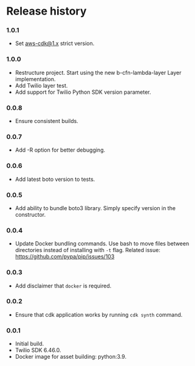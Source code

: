 # Release history

### 1.0.1
* Set aws-cdk@1.x strict version.

### 1.0.0
* Restructure project. Start using the new b-cfn-lambda-layer Layer implementation.
* Add Twilio layer test.
* Add support for Twilio Python SDK version parameter.

### 0.0.8
* Ensure consistent builds.

### 0.0.7
* Add -R option for better debugging.

### 0.0.6
* Add latest boto version to tests.

### 0.0.5
* Add ability to bundle boto3 library. Simply specify
version in the constructor.

### 0.0.4
* Update Docker bundling commands. Use bash to move files between directories instead of installing with `-t` flag.
Related issue: https://github.com/pypa/pip/issues/103

### 0.0.3
* Add disclaimer that `docker` is required.

### 0.0.2
* Ensure that cdk application works by running `cdk synth` command.

### 0.0.1
* Initial build.
* Twilio SDK 6.46.0.
* Docker image for asset building: python:3.9.